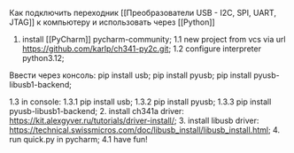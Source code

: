 


Как подключить переходник [[Преобразователи USB - I2C, SPI, UART, JTAG]] к компьютеру и использовать через [[Python]]

1. install [[PyCharm]] pycharm-community;
1.1 new project from vcs via url https://github.com/karlp/ch341-py2c.git;
1.2 configure interpreter python3.12;

Ввести через консоль:
	pip install usb;
	pip install pyusb;
	pip install pyusb-libusb1-backend;

1.3 in console: 
1.3.1 pip install usb;
1.3.2 pip install pyusb;
1.3.3 pip install pyusb-libusb1-backend;
2. install ch341a driver: https://kit.alexgyver.ru/tutorials/driver-install/;
3. install libusb driver: https://technical.swissmicros.com/doc/libusb_install/libusb_install.html;
4. run quick.py in pycharm;
4.1 have fun!